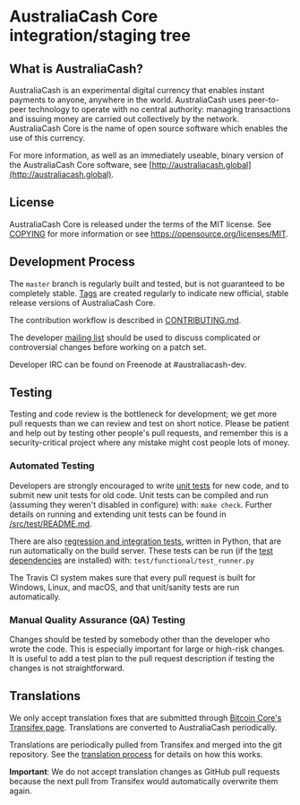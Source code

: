AustraliaCash Core integration/staging tree
=====================================

What is AustraliaCash?
----------------

AustraliaCash is an experimental digital currency that enables instant payments to
anyone, anywhere in the world. AustraliaCash uses peer-to-peer technology to operate
with no central authority: managing transactions and issuing money are carried
out collectively by the network. AustraliaCash Core is the name of open source
software which enables the use of this currency.

For more information, as well as an immediately useable, binary version of
the AustraliaCash Core software, see [http://australiacash.global](http://australiacash.global).

License
-------

AustraliaCash Core is released under the terms of the MIT license. See [COPYING](COPYING) for more
information or see https://opensource.org/licenses/MIT.

Development Process
-------------------

The `master` branch is regularly built and tested, but is not guaranteed to be
completely stable. [Tags](https://github.com/AustraliaCash-Network/AustraliaCash2019/tags) are created
regularly to indicate new official, stable release versions of AustraliaCash Core.

The contribution workflow is described in [CONTRIBUTING.md](CONTRIBUTING.md).

The developer [mailing list](https://bitcointalk.org/index.php?topic=2161853)
should be used to discuss complicated or controversial changes before working
on a patch set.

Developer IRC can be found on Freenode at #australiacash-dev.

Testing
-------

Testing and code review is the bottleneck for development; we get more pull
requests than we can review and test on short notice. Please be patient and help out by testing
other people's pull requests, and remember this is a security-critical project where any mistake might cost people
lots of money.

### Automated Testing

Developers are strongly encouraged to write [unit tests](src/test/README.md) for new code, and to
submit new unit tests for old code. Unit tests can be compiled and run
(assuming they weren't disabled in configure) with: `make check`. Further details on running
and extending unit tests can be found in [/src/test/README.md](/src/test/README.md).

There are also [regression and integration tests](/test), written
in Python, that are run automatically on the build server.
These tests can be run (if the [test dependencies](/test) are installed) with: `test/functional/test_runner.py`

The Travis CI system makes sure that every pull request is built for Windows, Linux, and macOS, and that unit/sanity tests are run automatically.

### Manual Quality Assurance (QA) Testing

Changes should be tested by somebody other than the developer who wrote the
code. This is especially important for large or high-risk changes. It is useful
to add a test plan to the pull request description if testing the changes is
not straightforward.

Translations
------------

We only accept translation fixes that are submitted through [Bitcoin Core's Transifex page](https://www.transifex.com/projects/p/bitcoin/).
Translations are converted to AustraliaCash periodically.

Translations are periodically pulled from Transifex and merged into the git repository. See the
[translation process](doc/translation_process.md) for details on how this works.

**Important**: We do not accept translation changes as GitHub pull requests because the next
pull from Transifex would automatically overwrite them again.

